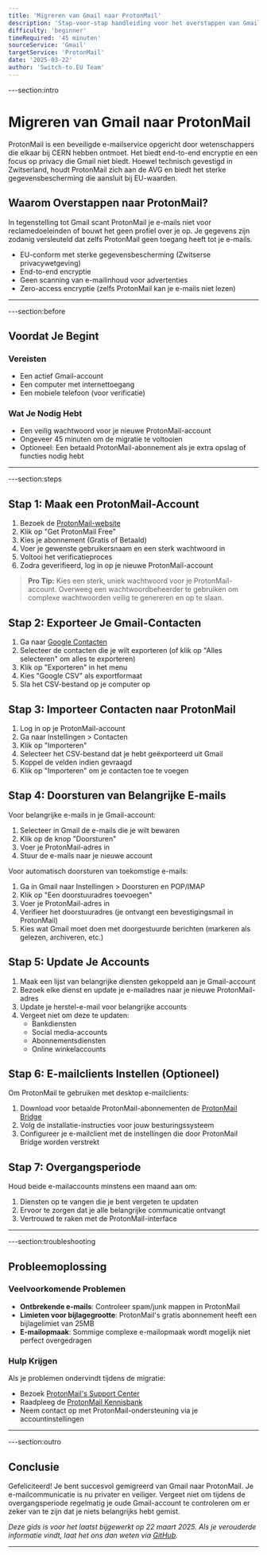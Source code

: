 ```yaml
---
title: 'Migreren van Gmail naar ProtonMail'
description: 'Stap-voor-stap handleiding voor het overstappen van Gmail naar ProtonMail'
difficulty: 'beginner'
timeRequired: '45 minuten'
sourceService: 'Gmail'
targetService: 'ProtonMail'
date: '2025-03-22'
author: 'Switch-to.EU Team'
---
```


---section:intro

# Migreren van Gmail naar ProtonMail

ProtonMail is een beveiligde e-mailservice opgericht door wetenschappers die elkaar bij CERN hebben ontmoet. Het biedt end-to-end encryptie en een focus op privacy die Gmail niet biedt. Hoewel technisch gevestigd in Zwitserland, houdt ProtonMail zich aan de AVG en biedt het sterke gegevensbescherming die aansluit bij EU-waarden.

## Waarom Overstappen naar ProtonMail?

In tegenstelling tot Gmail scant ProtonMail je e-mails niet voor reclamedoeleinden of bouwt het geen profiel over je op. Je gegevens zijn zodanig versleuteld dat zelfs ProtonMail geen toegang heeft tot je e-mails.

- EU-conform met sterke gegevensbescherming (Zwitserse privacywetgeving)
- End-to-end encryptie
- Geen scanning van e-mailinhoud voor advertenties
- Zero-access encryptie (zelfs ProtonMail kan je e-mails niet lezen)

---

---section:before

## Voordat Je Begint

### Vereisten

- Een actief Gmail-account
- Een computer met internettoegang
- Een mobiele telefoon (voor verificatie)

### Wat Je Nodig Hebt

- Een veilig wachtwoord voor je nieuwe ProtonMail-account
- Ongeveer 45 minuten om de migratie te voltooien
- Optioneel: Een betaald ProtonMail-abonnement als je extra opslag of functies nodig hebt

---

---section:steps

## Stap 1: Maak een ProtonMail-Account

1. Bezoek de [ProtonMail-website](https://proton.me/mail)
2. Klik op "Get ProtonMail Free"
3. Kies je abonnement (Gratis of Betaald)
4. Voer je gewenste gebruikersnaam en een sterk wachtwoord in
5. Voltooi het verificatieproces
6. Zodra geverifieerd, log in op je nieuwe ProtonMail-account

> **Pro Tip:** Kies een sterk, uniek wachtwoord voor je ProtonMail-account. Overweeg een wachtwoordbeheerder te gebruiken om complexe wachtwoorden veilig te genereren en op te slaan.

## Stap 2: Exporteer Je Gmail-Contacten

1. Ga naar [Google Contacten](https://contacts.google.com)
2. Selecteer de contacten die je wilt exporteren (of klik op "Alles selecteren" om alles te exporteren)
3. Klik op "Exporteren" in het menu
4. Kies "Google CSV" als exportformaat
5. Sla het CSV-bestand op je computer op

## Stap 3: Importeer Contacten naar ProtonMail

1. Log in op je ProtonMail-account
2. Ga naar Instellingen > Contacten
3. Klik op "Importeren"
4. Selecteer het CSV-bestand dat je hebt geëxporteerd uit Gmail
5. Koppel de velden indien gevraagd
6. Klik op "Importeren" om je contacten toe te voegen

## Stap 4: Doorsturen van Belangrijke E-mails

Voor belangrijke e-mails in je Gmail-account:

1. Selecteer in Gmail de e-mails die je wilt bewaren
2. Klik op de knop "Doorsturen"
3. Voer je ProtonMail-adres in
4. Stuur de e-mails naar je nieuwe account

Voor automatisch doorsturen van toekomstige e-mails:

1. Ga in Gmail naar Instellingen > Doorsturen en POP/IMAP
2. Klik op "Een doorstuuradres toevoegen"
3. Voer je ProtonMail-adres in
4. Verifieer het doorstuuradres (je ontvangt een bevestigingsmail in ProtonMail)
5. Kies wat Gmail moet doen met doorgestuurde berichten (markeren als gelezen, archiveren, etc.)

## Stap 5: Update Je Accounts

1. Maak een lijst van belangrijke diensten gekoppeld aan je Gmail-account
2. Bezoek elke dienst en update je e-mailadres naar je nieuwe ProtonMail-adres
3. Update je herstel-e-mail voor belangrijke accounts
4. Vergeet niet om deze te updaten:
   - Bankdiensten
   - Social media-accounts
   - Abonnementsdiensten
   - Online winkelaccounts

## Stap 6: E-mailclients Instellen (Optioneel)

Om ProtonMail te gebruiken met desktop e-mailclients:

1. Download voor betaalde ProtonMail-abonnementen de [ProtonMail Bridge](https://proton.me/mail/bridge)
2. Volg de installatie-instructies voor jouw besturingssysteem
3. Configureer je e-mailclient met de instellingen die door ProtonMail Bridge worden verstrekt

## Stap 7: Overgangsperiode

Houd beide e-mailaccounts minstens een maand aan om:

1. Diensten op te vangen die je bent vergeten te updaten
2. Ervoor te zorgen dat je alle belangrijke communicatie ontvangt
3. Vertrouwd te raken met de ProtonMail-interface

---

---section:troubleshooting

## Probleemoplossing

### Veelvoorkomende Problemen

- **Ontbrekende e-mails**: Controleer spam/junk mappen in ProtonMail
- **Limieten voor bijlagegrootte**: ProtonMail's gratis abonnement heeft een bijlagelimiet van 25MB
- **E-mailopmaak**: Sommige complexe e-mailopmaak wordt mogelijk niet perfect overgedragen

### Hulp Krijgen

Als je problemen ondervindt tijdens de migratie:

- Bezoek [ProtonMail's Support Center](https://proton.me/support/mail)
- Raadpleeg de [ProtonMail Kennisbank](https://proton.me/support/knowledge-base)
- Neem contact op met ProtonMail-ondersteuning via je accountinstellingen

---

---section:outro

## Conclusie

Gefeliciteerd! Je bent succesvol gemigreerd van Gmail naar ProtonMail. Je e-mailcommunicatie is nu privater en veiliger. Vergeet niet om tijdens de overgangsperiode regelmatig je oude Gmail-account te controleren om er zeker van te zijn dat je niets belangrijks hebt gemist.

_Deze gids is voor het laatst bijgewerkt op 22 maart 2025. Als je verouderde informatie vindt, laat het ons dan weten via [GitHub](https://github.com/your-repo/switch-to.eu)._

---
